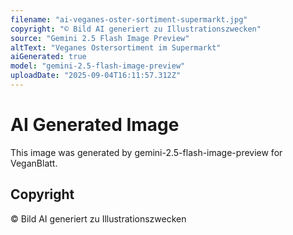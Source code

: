 ```yaml
---
filename: "ai-veganes-oster-sortiment-supermarkt.jpg"
copyright: "© Bild AI generiert zu Illustrationszwecken"
source: "Gemini 2.5 Flash Image Preview"
altText: "Veganes Ostersortiment im Supermarkt"
aiGenerated: true
model: "gemini-2.5-flash-image-preview"
uploadDate: "2025-09-04T16:11:57.312Z"
---
```


# AI Generated Image

This image was generated by gemini-2.5-flash-image-preview for VeganBlatt.

## Copyright
© Bild AI generiert zu Illustrationszwecken
